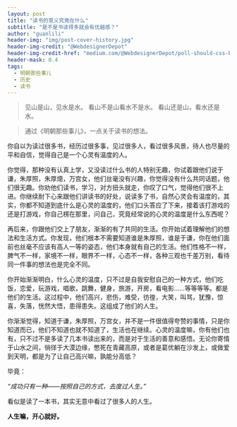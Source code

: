 ```yaml
---
layout: post
title: "读书的意义究竟在什么"
subtitle: "是不是书读得多就会有优越感？"
author: "guanlili"
header-img: "img/post-cover-history.jpg"
header-img-credit: "@WebdesignerDepot"
header-img-credit-href: "medium.com/@WebdesignerDepot/poll-should-css-become-more-like-a-programming-language-c74eb26a4270"
header-mask: 0.4
tags:
  - 明朝那些事儿
  - 历史
  - 读书
---
```


>见山是山，见水是水。
>看山不是山看水不是水。
>看山还是山，看水还是水。

>通过《明朝那些事儿》，一点关于读书的想法。

你自以为读过很多书，经历过很多事，见过很多人，看过很多风景，待人也尽量的平和自信，觉得自己是一个心灵有温度的人。

你觉得，那种没有认真上学，又没读过什么书的人特别无趣，你试着跟他们说于谦，朱厚照，朱厚熜，万宫女，他们丝毫没有兴趣，你觉得没有什么共同话题，他们很无趣。你劝他们读书，学习，对方扭头就走，你叹了口气，觉得他们很不上进。你继续耐下心来跟他们讲读书的好处，说读多了书，自然心灵会有温度的，其实，你都不知道到底什么是心灵的温度的，他们口头答应了下来，接着该打游戏的还是打游戏，你自己楞在那里，问自己，究竟经常说的心灵的温度是什么东西呢？

再后来，你跟他们交上了朋友，渐渐的有了共同的生活。你开始试着理解他们的想法和生活方式。你发现，他们根本不需要知道谁是朱厚照，谁是于谦，你在他们面前也丝毫不应该有高人一等的姿态，他们本身就有自己的生活。他们性格不一样，脾气不一样，家境不一样，眼界不一样，心态不一样，各种三观也千差万别，看待同一件事的想法也是完全不同。

你开始渐渐明白，什么心灵的温度，只不过是自我安慰自己的一种方式，他们吃饭，恋爱，玩游戏，唱歌，跳舞，健身，旅游，开房，看电影……等等等等。都是他们的生活。这过程中，他们高兴，悲伤，难受，彷徨，大笑，叫骂，犹豫，惊喜，失落，恍然大悟，患得患失。这组成了他们的人生。

你渐渐觉得，知道于谦，朱厚照，万宫女，并不是一件很值得夸赞的事情，只是你知道而已，他们不知道也就不知道了，生活也在继续。心灵的温度嘛，你有他们也有，只不过不是多读了几本书读出来的，而是对于生活的善意和感悟。无论你寄情于山水之间，徜徉于大漠边缘，憋死在青藏高原，或者是葛优躺在沙发上，或做爱到天明，都是为了让自己高兴嘛，孰能分高低？

毕竟：

*“成功只有一种――按照自己的方式，去度过人生。”*

看似是读了一本书，其实无意中看过了很多人的人生。

**人生嘛，开心就好。**